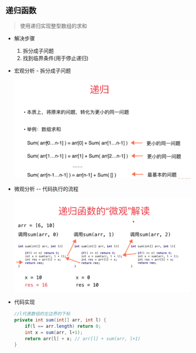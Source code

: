 ## 递归函数

> 使用递归实现整型数组的求和

+ 解决步骤
  1. 拆分成子问题
  2. 找到临界条件(用于停止递归)

+ 宏观分析 - 拆分成子问题 

  ![宏观分析](../imgs/dg-1.png)

+ 微观分析 -- 代码执行的流程

  ![运行流程](../imgs/dg-2.png)

+ 代码实现

  ~~~java
  //l代表数组的左边界的下标
  private int sum(int[] arr, int l) {
      if(l == arr.length) return 0;
      int x = sum(arr, l+1);
      return arr[l] + x; // arr[l] + sum(arr, l+1)
  }
  ~~~